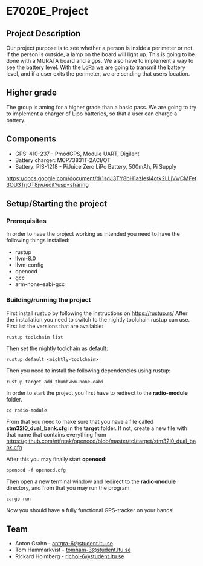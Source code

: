 # E7020E_Project

## Project Description

Our project purpose is to see whether a person is inside a perimeter or not. If the person is outside, a lamp on the board will light up.
This is going to be done with a MURATA board and a gps. We also have to implement a way to see the battery level. With the LoRa we are going to transmit the battery level, and if a user exits the perimeter, we are sending that users location.

## Higher grade

The group is aming for a higher grade than a basic pass. We are going to try to implement a charger of Lipo batteries, so that a user can charge a battery. 

## Components
* GPS: 410-237 - PmodGPS, Module UART, Digilent
* Battery charger: MCP73831T-2ACI/OT
* Battery: PIS-1218 - PiJuice Zero LiPo Battery, 500mAh, Pi Supply

https://docs.google.com/document/d/1sqJ3TY8bH1azIesI4otk2LLjVwCMFet3OU3TrjOT8jw/edit?usp=sharing

## Setup/Starting the project

### Prerequisites

In order to have the project working as intended you need to have the following things installed: 

* rustup 
* llvm-8.0
* llvm-config
* openocd
* gcc
* arm-none-eabi-gcc

### Building/running the project

First install rustup by following the instructions on https://rustup.rs/
After the installation you need to switch to the nightly toolchain rustup can use. First list the versions that are available:

`rustup toolchain list`

Then set the nightly toolchain as default:

`rustup default <nightly-toolchain>`

Then you need to install the following dependencies using rustup:

`rustup target add thumbv6m-none-eabi`

In order to start the project you first have to redirect to the **radio-module** folder.

 `cd radio-module`

 From that you need to make sure that you have a file called **stm32l0_dual_bank.cfg** in the **target** folder. If not, create a new file with that name that contains everything from https://github.com/ntfreak/openocd/blob/master/tcl/target/stm32l0_dual_bank.cfg

After this you may finally start **openocd**:

`openocd -f openocd.cfg`

Then open a new terminal window and redirect to the **radio-module** directory, and from that you may run the program: 

`cargo run`

Now you should have a fully functional GPS-tracker on your hands!

## Team
* Anton Grahn - antgra-6@student.ltu.se
* Tom Hammarkvist - tomham-3@student.ltu.se
* Rickard Holmberg - richol-6@student.ltu.se